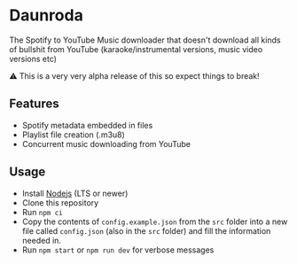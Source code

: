 # Daunroda

The Spotify to YouTube Music downloader that doesn't download all kinds of bullshit from YouTube (karaoke/instrumental versions, music video versions etc)

⚠️ This is a very very alpha release of this so expect things to break!

## Features

- Spotify metadata embedded in files
- Playlist file creation (.m3u8)
- Concurrent music downloading from YouTube

## Usage

- Install [Nodejs](https://nodejs.org/en/download/) (LTS or newer)
- Clone this repository
- Run `npm ci`
- Copy the contents of `config.example.json` from the `src` folder into a new file called `config.json` (also in the `src` folder) and fill the information needed in.
- Run `npm start` or `npm run dev` for verbose messages
